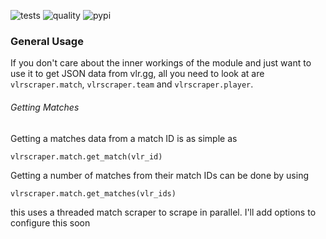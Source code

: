 ![tests](https://github.com/A21-Software/VLRScraper/actions/workflows/test.yml/badge.svg)
![quality](https://github.com/A21-Software/VLRScraper/actions/workflows/quality.yml/badge.svg)
![pypi](https://img.shields.io/pypi/v/vlrscraper)

### General Usage

If you don't care about the inner workings of the module and just want to use it to get JSON data from vlr.gg, all you
need to look at are `vlrscraper.match`, `vlrscraper.team` and `vlrscraper.player`.

###### Getting Matches

Getting a matches data from a match ID is as simple as
```
vlrscraper.match.get_match(vlr_id)
```

Getting a number of matches from their match IDs can be done by using
```
vlrscraper.match.get_matches(vlr_ids)
```

this uses a threaded match scraper to scrape in parallel. I'll add options to configure this soon
